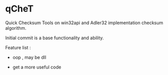 # qCheT

Quick Checksum Tools on win32api and Adler32 implementation checksum
algorithm.

Initial commit is a base functionality and ability.

Feature list :

+ oop , may be dll

+ get a more useful code
